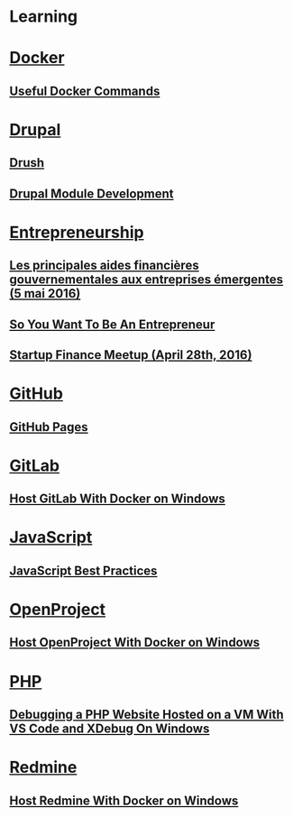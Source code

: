 Learning
========

# [Docker](docker)

## [Useful Docker Commands](docker/Commands.md)

# [Drupal](drupal)

## [Drush](drupal/Drush.md)

## [Drupal Module Development](drupal/moduleDevelopment/)

# [Entrepreneurship](entrepreneurship)

## [Les principales aides financières gouvernementales aux entreprises émergentes (5 mai 2016)](entrepreneurship/PrincipalesAidesFinancieresGouvernementales.md)

## [So You Want To Be An Entrepreneur](entrepreneurship/SoYouWantToBeAnEntrepreneur.md)

## [Startup Finance Meetup (April 28th, 2016)](entrepreneurship/StartupFinance.md)

# [GitHub](github)

## [GitHub Pages](github/GitHubPages.md)

# [GitLab](gitlab)

## [Host GitLab With Docker on Windows](gitlab/docker.md)

# [JavaScript](javascript)

## [JavaScript Best Practices](javascript/JavaScriptBestPractices.md)

# [OpenProject](openproject)

## [Host OpenProject With Docker on Windows](openproject/docker.md)

# [PHP](php)

## [Debugging a PHP Website Hosted on a VM With VS Code and XDebug On Windows](php/XDebug.md)

# [Redmine](redmine)

## [Host Redmine With Docker on Windows](redmine/docker.md)

